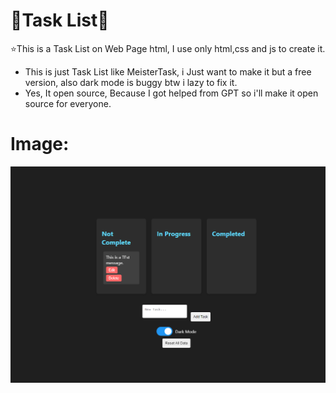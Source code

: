 
# 📜Task List📜
⭐This is a Task List on Web Page html, I use only html,css and js to create it.

- This is just Task List like MeisterTask, i Just want to make it but a free version, also dark mode is buggy btw i lazy to fix it.
- Yes, It open source, Because I got helped from GPT so i'll make it open source for everyone.

# Image:
<div align="center" id="top"> 
  <img src="./image_2023-12-16_040050038.png" alt="Anubis" />

  &#xa0;

</div>
